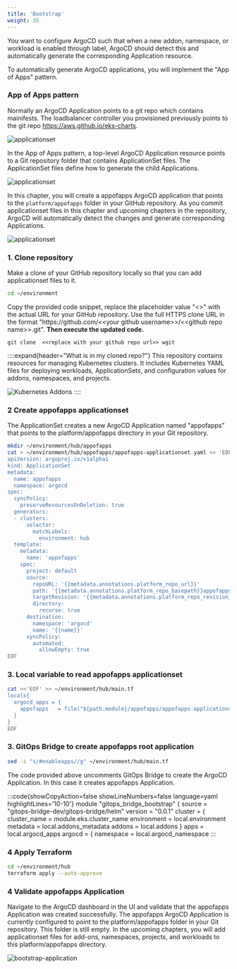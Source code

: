 ```yaml
---
title: 'Bootstrap'
weight: 35
---
```


You want to configure ArgoCD such that when a new addon, namespace, or workload is enabled through label, ArgoCD should detect this and automatically generate the corresponding Application resource.

To automatically generate ArgoCD applications, you will implement the "App of Apps" pattern.

### App of Apps pattern

Normally an ArgoCD Application points to a git repo which contains mainifests. The loadbalancer controller you provisioned previously points to the git repo https://aws.github.io/eks-charts.

 
 ![applicationset](/static/images/lb-helmchart-folder.png)


In the App of Apps pattern, a top-level ArgoCD Application resource points to a Git repository folder that contains ApplicationSet files. The ApplicationSet files define how to generate the child Applications. 

![applicationset](/static/images/app-of-apps.png)


In this chapter, you will create a appofapps ArgoCD application that points to the `platform/appofapps` folder in your GitHub repository. As you commit applicationset files in this chapter and upcoming chapters in the repository, ArgoCD will automatically detect the changes and generate corresponding Applications.


![applicationset](/static/images/bootstrap-appofapps.png)


### 1. Clone repository

Make a clone of your GitHub repository locally so that you can add applicationset files to it.

```bash
cd ~/environment
```
Copy the provided code snippet, replace the placeholder value "<<replace with your github repo url>>" with the actual URL for your GitHub repository. Use the full HTTPS clone URL in the format "https<span>://</span>github.com/<span><<</span>your github username<span>>></span>/<span><<</span>github repo name<span>>></span>.git". **Then execute the updated code.**

```
git clone  <<replace with your github repo url>> wgit
```

<!--Instead of cloning the entire repo, checkout only platform/bootstrap folder to keep things simple.-->

<!--```bash-->
<!--cd ~/environment/wgit-->
<!--git sparse-checkout set platform/appofapps -->
<!--git checkout-->
<!--```-->

::::expand{header="What is in my cloned repo?"}
This repository contains resources for managing Kubernetes clusters. It includes Kubernetes YAML files for deploying workloads, ApplicationSets, and configuration values for addons, namespaces, and projects.

![Kubernetes Addons](/static/images/platform-github-folders.png)
::::


### 2 Create appofapps applicationset 

The ApplicationSet creates a new ArgoCD Application named "appofapps" that points to the platform/appofapps directory in your Git repository.

```bash
mkdir ~/environment/hub/appofapps
cat > ~/environment/hub/appofapps/appofapps-applicationset.yaml << 'EOF'
apiVersion: argoproj.io/v1alpha1
kind: ApplicationSet
metadata:
  name: appofapps
  namespace: argocd
spec:
  syncPolicy:
    preserveResourcesOnDeletion: true
  generators:
  - clusters:
      selector:
        matchLabels:
          environment: hub
  template:
    metadata:
      name: 'appofapps'
    spec:
      project: default
      source:
        repoURL: '{{metadata.annotations.platform_repo_url}}'
        path: '{{metadata.annotations.platform_repo_basepath}}appofapps'
        targetRevision: '{{metadata.annotations.platform_repo_revision}}'
        directory:
          recurse: true
      destination:
        namespace: 'argocd'
        name: '{{name}}'
      syncPolicy:
        automated:
          allowEmpty: true
EOF
```


### 3. Local variable to read appofapps applicationset

```bash
cat <<'EOF' >> ~/environment/hub/main.tf
locals{
  argocd_apps = {
    appofapps   = file("${path.module}/appofapps/appofapps-applicationset.yaml")
  }
}
EOF
```

### 3. GitOps Bridge to create appofapps root application

```bash
sed -i "s/#enableapps//g" ~/environment/hub/main.tf
```
The code provided above uncomments GitOps Bridge to create the ArgoCD Application. In this case it creates appofapps Application.

:::code{showCopyAction=false showLineNumbers=false language=yaml highlightLines='10-10'}
module "gitops_bridge_bootstrap" {
  source  = "gitops-bridge-dev/gitops-bridge/helm"
  version = "0.0.1"
  cluster = {
    cluster_name = module.eks.cluster_name
    environment  = local.environment
     metadata     = local.addons_metadata
     addons       = local.addons
  }
  apps = local.argocd_apps
  argocd = {
    namespace        = local.argocd_namespace
:::

### 4 Apply Terraform

```bash
cd ~/environment/hub
terraform apply --auto-approve
```

### 4 Validate appofapps Application

Navigate to the ArgoCD dashboard in the UI and validate that the appofapps Application was created successfully. The appofapps ArgoCD Application is currently configured to point to the platform/appofapps folder in your Git repository. This folder is still empty. In the upcoming chapters, you will add applicationset files for add-ons, namespaces, projects, and workloads to this platform/appofapps directory.

![bootstrap-application](/static/images/bootstrap-application.png)
